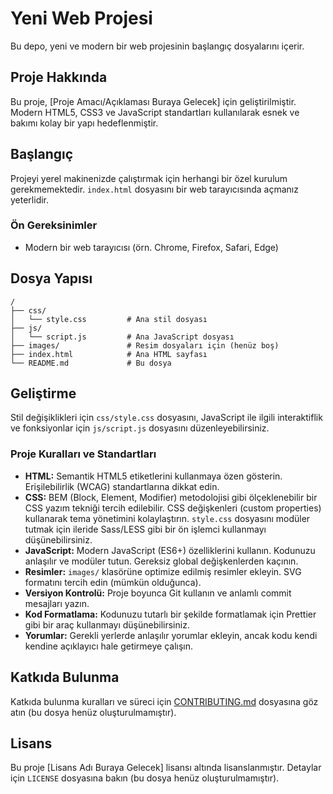 # Yeni Web Projesi

Bu depo, yeni ve modern bir web projesinin başlangıç dosyalarını içerir.

## Proje Hakkında

Bu proje, [Proje Amacı/Açıklaması Buraya Gelecek] için geliştirilmiştir.
Modern HTML5, CSS3 ve JavaScript standartları kullanılarak esnek ve bakımı kolay bir yapı hedeflenmiştir.

## Başlangıç

Projeyi yerel makinenizde çalıştırmak için herhangi bir özel kurulum gerekmemektedir. `index.html` dosyasını bir web tarayıcısında açmanız yeterlidir.

### Ön Gereksinimler

- Modern bir web tarayıcısı (örn. Chrome, Firefox, Safari, Edge)

## Dosya Yapısı

```
/
├── css/
│   └── style.css         # Ana stil dosyası
├── js/
│   └── script.js         # Ana JavaScript dosyası
├── images/               # Resim dosyaları için (henüz boş)
├── index.html            # Ana HTML sayfası
└── README.md             # Bu dosya
```

## Geliştirme

Stil değişiklikleri için `css/style.css` dosyasını, JavaScript ile ilgili interaktiflik ve fonksiyonlar için `js/script.js` dosyasını düzenleyebilirsiniz.

### Proje Kuralları ve Standartları

- **HTML:** Semantik HTML5 etiketlerini kullanmaya özen gösterin. Erişilebilirlik (WCAG) standartlarına dikkat edin.
- **CSS:** BEM (Block, Element, Modifier) metodolojisi gibi ölçeklenebilir bir CSS yazım tekniği tercih edilebilir. CSS değişkenleri (custom properties) kullanarak tema yönetimini kolaylaştırın. `style.css` dosyasını modüler tutmak için ileride Sass/LESS gibi bir ön işlemci kullanmayı düşünebilirsiniz.
- **JavaScript:** Modern JavaScript (ES6+) özelliklerini kullanın. Kodunuzu anlaşılır ve modüler tutun. Gereksiz global değişkenlerden kaçının.
- **Resimler:** `images/` klasörüne optimize edilmiş resimler ekleyin. SVG formatını tercih edin (mümkün olduğunca).
- **Versiyon Kontrolü:** Proje boyunca Git kullanın ve anlamlı commit mesajları yazın.
- **Kod Formatlama:** Kodunuzu tutarlı bir şekilde formatlamak için Prettier gibi bir araç kullanmayı düşünebilirsiniz.
- **Yorumlar:** Gerekli yerlerde anlaşılır yorumlar ekleyin, ancak kodu kendi kendine açıklayıcı hale getirmeye çalışın.

## Katkıda Bulunma

Katkıda bulunma kuralları ve süreci için [CONTRIBUTING.md](CONTRIBUTING.md) dosyasına göz atın (bu dosya henüz oluşturulmamıştır).

## Lisans

Bu proje [Lisans Adı Buraya Gelecek] lisansı altında lisanslanmıştır. Detaylar için `LICENSE` dosyasına bakın (bu dosya henüz oluşturulmamıştır). 